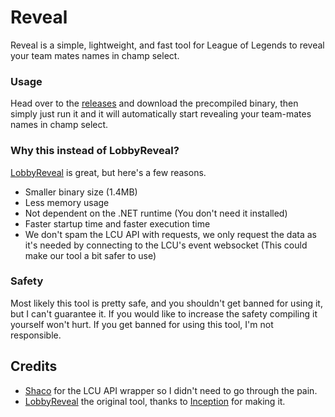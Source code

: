 # Reveal

Reveal is a simple, lightweight, and fast tool for League of Legends to reveal your team mates names in champ select.

### Usage
Head over to the [releases](https://github.com/steele123/reveal/releases) and download the precompiled binary, then simply just run it and it will automatically start revealing your team-mates names in champ select.

### Why this instead of LobbyReveal?
[LobbyReveal](https://github.com/Riotphobia/LobbyReveal) is great, but here's a few reasons.
- Smaller binary size (1.4MB)
- Less memory usage
- Not dependent on the .NET runtime (You don't need it installed)
- Faster startup time and faster execution time
- We don't spam the LCU API with requests, we only request the data as it's needed by connecting to the LCU's event websocket (This could make our tool a bit safer to use)

### Safety
Most likely this tool is pretty safe, and you shouldn't get banned for using it, but I can't guarantee it. If you would like to increase the safety compiling it yourself won't hurt. If you get banned for using this tool, I'm not responsible.

## Credits
- [Shaco](https://github.com/Leastrio/Shaco/tree/main) for the LCU API wrapper so I didn't need to go through the pain.
- [LobbyReveal](https://github.com/Riotphobia/LobbyReveal) the original tool, thanks to [Inception](https://github.com/0xInception) for making it.
